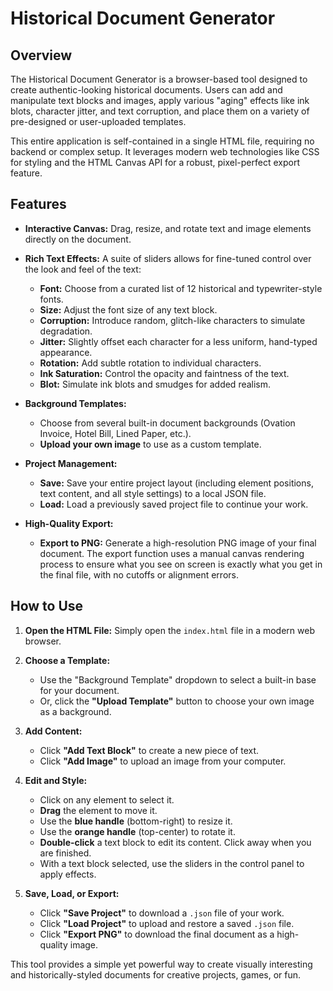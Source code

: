 # Historical Document Generator

## Overview

The Historical Document Generator is a browser-based tool designed to create authentic-looking historical documents. Users can add and manipulate text blocks and images, apply various "aging" effects like ink blots, character jitter, and text corruption, and place them on a variety of pre-designed or user-uploaded templates.

This entire application is self-contained in a single HTML file, requiring no backend or complex setup. It leverages modern web technologies like CSS for styling and the HTML Canvas API for a robust, pixel-perfect export feature.

## Features

* **Interactive Canvas:** Drag, resize, and rotate text and image elements directly on the document.

* **Rich Text Effects:** A suite of sliders allows for fine-tuned control over the look and feel of the text:

  * **Font:** Choose from a curated list of 12 historical and typewriter-style fonts.
  * **Size:** Adjust the font size of any text block.
  * **Corruption:** Introduce random, glitch-like characters to simulate degradation.
  * **Jitter:** Slightly offset each character for a less uniform, hand-typed appearance.
  * **Rotation:** Add subtle rotation to individual characters.
  * **Ink Saturation:** Control the opacity and faintness of the text.
  * **Blot:** Simulate ink blots and smudges for added realism.

* **Background Templates:**
  * Choose from several built-in document backgrounds (Ovation Invoice, Hotel Bill, Lined Paper, etc.).
  * **Upload your own image** to use as a custom template.

* **Project Management:**

  * **Save:** Save your entire project layout (including element positions, text content, and all style settings) to a local JSON file.
  * **Load:** Load a previously saved project file to continue your work.

* **High-Quality Export:**

  * **Export to PNG:** Generate a high-resolution PNG image of your final document. The export function uses a manual canvas rendering process to ensure what you see on screen is exactly what you get in the final file, with no cutoffs or alignment errors.

## How to Use

1. **Open the HTML File:** Simply open the `index.html` file in a modern web browser.

2. **Choose a Template:**
   * Use the "Background Template" dropdown to select a built-in base for your document.
   * Or, click the **"Upload Template"** button to choose your own image as a background.

3. **Add Content:**

   * Click **"Add Text Block"** to create a new piece of text.
   * Click **"Add Image"** to upload an image from your computer.

4. **Edit and Style:**

   * Click on any element to select it.
   * **Drag** the element to move it.
   * Use the **blue handle** (bottom-right) to resize it.
   * Use the **orange handle** (top-center) to rotate it.
   * **Double-click** a text block to edit its content. Click away when you are finished.
   * With a text block selected, use the sliders in the control panel to apply effects.

5. **Save, Load, or Export:**

   * Click **"Save Project"** to download a `.json` file of your work.
   * Click **"Load Project"** to upload and restore a saved `.json` file.
   * Click **"Export PNG"** to download the final document as a high-quality image.

This tool provides a simple yet powerful way to create visually interesting and historically-styled documents for creative projects, games, or fun.
